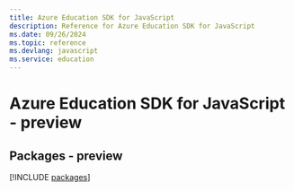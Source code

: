 ```yaml
---
title: Azure Education SDK for JavaScript
description: Reference for Azure Education SDK for JavaScript
ms.date: 09/26/2024
ms.topic: reference
ms.devlang: javascript
ms.service: education
---
```

# Azure Education SDK for JavaScript - preview
## Packages - preview
[!INCLUDE [packages](education-index.md)]